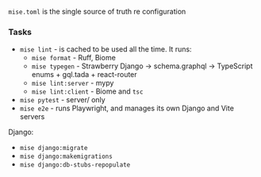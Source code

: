 `mise.toml` is the single source of truth re configuration

### Tasks

- `mise lint` - is cached to be used all the time. It runs:
  - `mise format` - Ruff, Biome
  - `mise typegen` - Strawberry Django -> schema.graphql -> TypeScript enums + gql.tada + react-router
  - `mise lint:server` - mypy
  - `mise lint:client` - Biome and `tsc`
- `mise pytest` - server/ only
- `mise e2e` - runs Playwright, and manages its own Django and Vite servers
  
Django:
- `mise django:migrate`
- `mise django:makemigrations`
- `mise django:db-stubs-repopulate`
